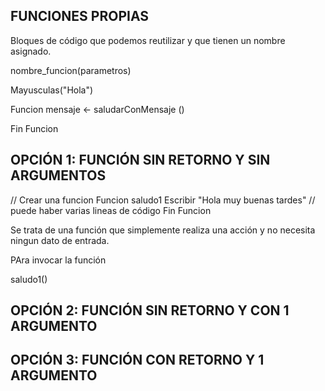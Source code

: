 
## FUNCIONES PROPIAS

Bloques de código que podemos reutilizar y que tienen un nombre asignado.

nombre_funcion(parametros)

Mayusculas("Hola")

Funcion mensaje <- saludarConMensaje ()
	
Fin Funcion

## OPCIÓN 1: FUNCIÓN SIN RETORNO Y SIN ARGUMENTOS

// Crear una funcion
Funcion saludo1
	Escribir "Hola muy buenas tardes"
	// puede haber varias lineas de código
Fin Funcion

Se trata de una función que simplemente realiza una acción y no necesita ningun dato de entrada.

PAra invocar la función 

saludo1()

## OPCIÓN 2: FUNCIÓN SIN RETORNO Y CON 1 ARGUMENTO


## OPCIÓN 3: FUNCIÓN CON RETORNO Y 1 ARGUMENTO
